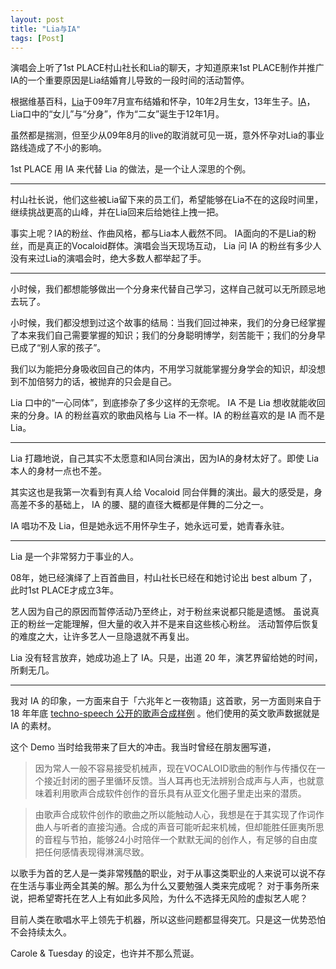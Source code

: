 ```yaml
---
layout: post
title: "Lia与IA"
tags: [Post]
---
```


演唱会上听了1st PLACE村山社长和Lia的聊天，才知道原来1st PLACE制作并推广IA的一个重要原因是Lia结婚育儿导致的一段时间的活动暂停。

根据维基百科，[Lia](https://ja.wikipedia.org/wiki/Lia)于09年7月宣布结婚和怀孕，10年2月生女，13年生子。[IA](https://ja.wikipedia.org/wiki/IA_-ARIA_ON_THE_PLANETES-)，Lia口中的“女儿”与“分身”，作为“二女”诞生于12年1月。

虽然都是揣测，但至少从09年8月的live的取消就可见一斑，意外怀孕对Lia的事业路线造成了不小的影响。

1st PLACE 用 IA 来代替 Lia 的做法，是一个让人深思的个例。

<hr/>

村山社长说，他们这些被Lia留下来的员工们，希望能够在Lia不在的这段时间里，继续挑战更高的山峰，并在Lia回来后给她往上拽一把。

事实上呢？IA的粉丝、作曲风格，都与Lia本人截然不同。
IA面向的不是Lia的粉丝，而是真正的Vocaloid群体。演唱会当天现场互动， Lia 问 IA 的粉丝有多少人没有来过Lia的演唱会时，绝大多数人都举起了手。

<hr/>

小时候，我们都想能够做出一个分身来代替自己学习，这样自己就可以无所顾忌地去玩了。

小时候，我们都没想到过这个故事的结局：当我们回过神来，我们的分身已经掌握了本来我们自己需要掌握的知识；我们的分身聪明博学，刻苦能干；我们的分身早已成了“别人家的孩子”。

我们以为能把分身吸收回自己的体内，不用学习就能掌握分身学会的知识，却没想到不加倍努力的话，被抛弃的只会是自己。

Lia 口中的“一心同体”，到底掺杂了多少这样的无奈呢。 IA 不是 Lia 想收就能收回来的分身。IA 的粉丝喜欢的歌曲风格与 Lia 不一样。IA 的粉丝喜欢的是 IA 而不是 Lia。

<hr/>

Lia 打趣地说，自己其实不太愿意和IA同台演出，因为IA的身材太好了。即使 Lia 本人的身材一点也不差。

其实这也是我第一次看到有真人给 Vocaloid 同台伴舞的演出。最大的感受是，身高差不多的基础上， IA 的腰、腿的直径大概都是伴舞的二分之一。

IA 唱功不及 Lia，但是她永远不用怀孕生子，她永远可爱，她青春永驻。
<!-- <a href="#fn1"><sup>[1]</sup></a>。 -->

<hr/>

Lia 是一个非常努力于事业的人。

08年，她已经演绎了上百首曲目，村山社长已经在和她讨论出 best album 了，此时1st PLACE才成立3年。

艺人因为自己的原因而暂停活动乃至终止，对于粉丝来说都只能是遗憾。
虽说真正的粉丝一定能理解，但大量的收入并不是来自这些核心粉丝。
活动暂停后恢复的难度之大，让许多艺人一旦隐退就不再复出。

Lia 没有轻言放弃，她成功追上了 IA。只是，出道 20 年，演艺界留给她的时间，所剩无几。

<hr/>

我对 IA 的印象，一方面来自于「六兆年と一夜物語」这首歌，另一方面则来自于 18 年年底
[techno-speech 公开的歌声合成样例](https://www.techno-speech.com/news-20181214a-en)
。他们使用的英文歌声数据就是 IA 的素材。

这个 Demo 当时给我带来了巨大的冲击。我当时曾经在朋友圈写道，

> 因为常人一般不容易接受机械声，现在VOCALOID歌曲的制作与传播仅在一个接近封闭的圈子里循环反馈。当人耳再也无法辨别合成声与人声，也就意味着利用歌声合成软件创作的音乐具有从亚文化圈子里走出来的潜质。

> 由歌声合成软件创作的歌曲之所以能触动人心，我想是在于其实现了作词作曲人与听者的直接沟通。合成的声音可能听起来机械，但却能胜任匪夷所思的音程与节拍，能够24小时陪伴一个默默无闻的创作人，有足够的自由度把任何感情表现得淋漓尽致。

以歌手为首的艺人是一类非常残酷的职业，对于从事这类职业的人来说可以说不存在生活与事业两全其美的解。那么为什么又要勉强人类来完成呢？ 对于事务所来说，把希望寄托在艺人上有如此多风险，为什么不选择无风险的虚拟艺人呢？

目前人类在歌唱水平上领先于机器，所以这些问题都显得突兀。只是这一优势恐怕不会持续太久。

Carole & Tuesday 的设定，也许并不那么荒诞。

<!-- <i id="fn1">[1] 其实官方设定似乎没有公开年龄。</i> -->